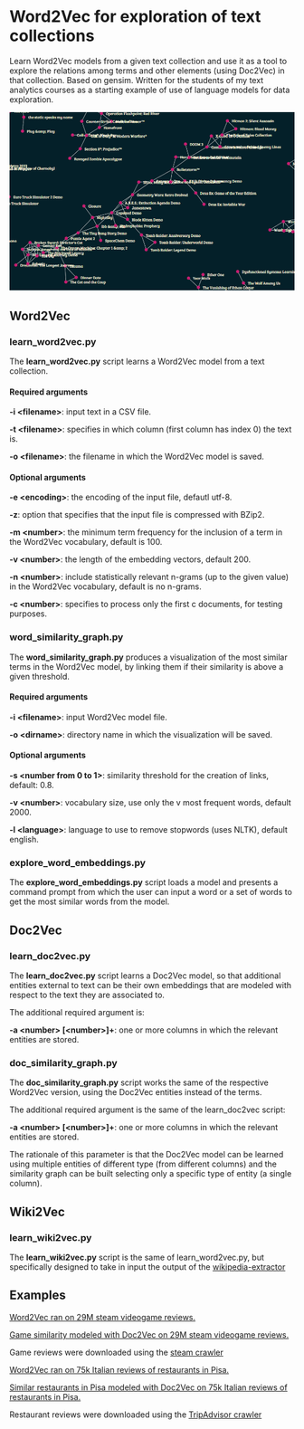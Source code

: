 # Word2Vec for exploration of text collections

Learn Word2Vec models from a given text collection and use it as a tool to explore the relations among terms and other elements (using Doc2Vec) in that collection.
Based on gensim. 
Written for the students of my text analytics courses as a starting example of use of language models for data exploration.

![Similarity of video games](graph.png)

## Word2Vec

### learn_word2vec.py

The **learn_word2vec.py** script learns a Word2Vec model from a text collection.

#### Required arguments

**-i \<filename>**: input text in a CSV file.

**-t \<filename>**: specifies in which column (first column has index 0) the text is.

**-o \<filename>**: the filename in which the Word2Vec model is saved.

#### Optional arguments

**-e \<encoding>**: the encoding of the input file, defautl utf-8.

**-z**: option that specifies that the input file is compressed with BZip2.

**-m \<number>**:  the minimum term frequency for the inclusion of a term in the Word2Vec vocabulary, default is 100.

**-v \<number>**: the length of the embedding vectors, default 200.

**-n \<number>**: include statistically relevant n-grams (up to the given value) in the Word2Vec vocabulary, default is no n-grams.

**-c \<number>**: specifies to process only the first c documents, for testing purposes.

### word_similarity_graph.py

The **word_similarity_graph.py** produces a visualization of the most similar terms in the Word2Vec model, by linking them if their similarity is above a given threshold.

#### Required arguments

**-i \<filename>**: input Word2Vec model file.

**-o \<dirname>**: directory name in which the visualization will be saved.

#### Optional arguments

**-s \<number from 0 to 1>**: similarity threshold for the creation of links, default: 0.8.

**-v \<number>**: vocabulary size, use only the v most frequent words, default 2000.

**-l \<language>**: language to use to remove stopwords (uses NLTK), default english.

### explore_word_embeddings.py

The **explore_word_embeddings.py** script loads a model and presents a command prompt from which the user can input a word or a set of words to get the most similar words from the model.


## Doc2Vec

### learn_doc2vec.py

The **learn_doc2vec.py** script learns a Doc2Vec model, so that additional entities external to text can be their own embeddings that are modeled with respect to the text they are associated to.

The additional required argument is:

**-a \<number> [\<number>]+**: one or more columns in which the relevant entities are stored.

### doc_similarity_graph.py

The **doc_similarity_graph.py** script works the same of the respective Word2Vec version, using the Doc2Vec entities instead of the terms.

The additional required argument is the same of the learn_doc2vec script:

**-a \<number> [\<number>]+**: one or more columns in which the relevant entities are stored.

The rationale of this parameter is that the Doc2Vec model can be learned using multiple entities of different type (from different columns) and the similarity graph can be built selecting only a specific type of entity (a single column).

## Wiki2Vec

### learn_wiki2vec.py

The **learn_wiki2vec.py** script is the same of learn_word2vec.py, but specifically designed to take in input the output of the [wikipedia-extractor](https://github.com/aesuli/wikipedia-extractor)


## Examples

[Word2Vec ran on 29M steam videogame reviews.](https://raw.githubusercontent.com/aesuli/word2vec_exploration/master/demo/game_w2v/index.html)

[Game similarity modeled with Doc2Vec on 29M steam videogame reviews.](https://raw.githubusercontent.com/aesuli/word2vec_exploration/master/demo/game_d2v/index.html)

Game reviews were downloaded using the [steam crawler](https://github.com/aesuli/steam-crawler)

[Word2Vec ran on 75k Italian reviews of restaurants in Pisa.](https://raw.githubusercontent.com/aesuli/word2vec_exploration/master/demo/pisa_rest_w2v/index.html)

[Similar restaurants in Pisa modeled with Doc2Vec on 75k Italian reviews of restaurants in Pisa.](https://raw.githubusercontent.com/aesuli/word2vec_exploration/master/demo/pisa_rest_d2v/index.html)

Restaurant reviews were downloaded using the [TripAdvisor crawler](https://github.com/aesuli/trip-advisor-crawler)
